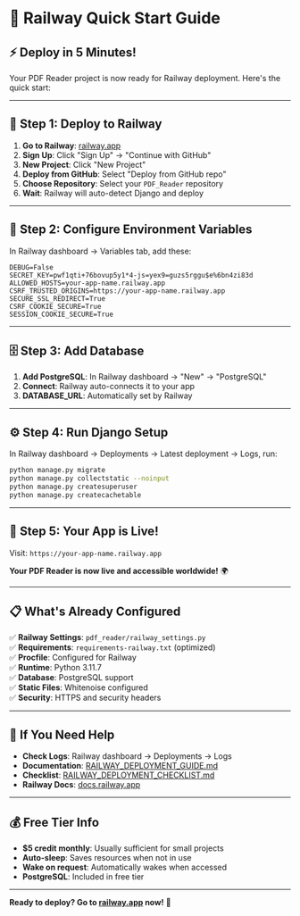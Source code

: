 # 🚀 Railway Quick Start Guide

## ⚡ Deploy in 5 Minutes!

Your PDF Reader project is now ready for Railway deployment. Here's the quick start:

---

## 🎯 Step 1: Deploy to Railway

1. **Go to Railway**: [railway.app](https://railway.app)
2. **Sign Up**: Click "Sign Up" → "Continue with GitHub"
3. **New Project**: Click "New Project"
4. **Deploy from GitHub**: Select "Deploy from GitHub repo"
5. **Choose Repository**: Select your `PDF_Reader` repository
6. **Wait**: Railway will auto-detect Django and deploy

---

## 🔧 Step 2: Configure Environment Variables

In Railway dashboard → Variables tab, add these:

```
DEBUG=False
SECRET_KEY=pwf1qti+76bovup5y1*4-js=yex9=guzs5rggu$e%6bn4zi83d
ALLOWED_HOSTS=your-app-name.railway.app
CSRF_TRUSTED_ORIGINS=https://your-app-name.railway.app
SECURE_SSL_REDIRECT=True
CSRF_COOKIE_SECURE=True
SESSION_COOKIE_SECURE=True
```

---

## 🗄️ Step 3: Add Database

1. **Add PostgreSQL**: In Railway dashboard → "New" → "PostgreSQL"
2. **Connect**: Railway auto-connects it to your app
3. **DATABASE_URL**: Automatically set by Railway

---

## ⚙️ Step 4: Run Django Setup

In Railway dashboard → Deployments → Latest deployment → Logs, run:

```bash
python manage.py migrate
python manage.py collectstatic --noinput
python manage.py createsuperuser
python manage.py createcachetable
```

---

## 🎉 Step 5: Your App is Live!

Visit: `https://your-app-name.railway.app`

**Your PDF Reader is now live and accessible worldwide!** 🌍

---

## 📋 What's Already Configured

✅ **Railway Settings**: `pdf_reader/railway_settings.py`  
✅ **Requirements**: `requirements-railway.txt` (optimized)  
✅ **Procfile**: Configured for Railway  
✅ **Runtime**: Python 3.11.7  
✅ **Database**: PostgreSQL support  
✅ **Static Files**: Whitenoise configured  
✅ **Security**: HTTPS and security headers  

---

## 🚨 If You Need Help

- **Check Logs**: Railway dashboard → Deployments → Logs
- **Documentation**: [RAILWAY_DEPLOYMENT_GUIDE.md](RAILWAY_DEPLOYMENT_GUIDE.md)
- **Checklist**: [RAILWAY_DEPLOYMENT_CHECKLIST.md](RAILWAY_DEPLOYMENT_CHECKLIST.md)
- **Railway Docs**: [docs.railway.app](https://docs.railway.app)

---

## 💰 Free Tier Info

- **$5 credit monthly**: Usually sufficient for small projects
- **Auto-sleep**: Saves resources when not in use
- **Wake on request**: Automatically wakes when accessed
- **PostgreSQL**: Included in free tier

---

**Ready to deploy? Go to [railway.app](https://railway.app) now!** 🚀
